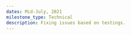 ```yaml
---
dates: Mid-July, 2021
milestone_type: Technical
description: Fixing issues based on testings.
---
```

